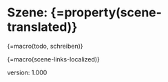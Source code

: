 # Szene: {=property(scene-translated)}

{=macro(todo, schreiben)}

{=macro(scene-links-localized)}

version: 1.000
